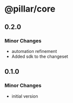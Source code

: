 # @pillar/core

## 0.2.0

### Minor Changes

- automation refinement
- Added sdk to the changeset

## 0.1.0

### Minor Changes

- initial version
